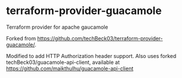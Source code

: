# terraform-provider-guacamole
Terraform provider for apache gaucamole

Forked from https://github.com/techBeck03/terraform-provider-guacamole/.

Modified to add HTTP Authorization header support. Also uses forked techBeck03/guacamole-api-client, available at https://github.com/maikthulhu/guacamole-api-client